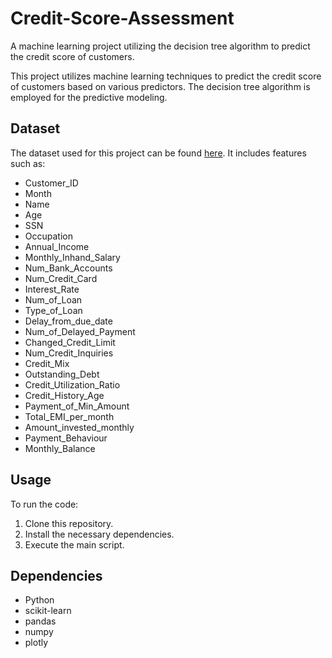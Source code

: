 # Credit-Score-Assessment
A machine learning project utilizing the decision tree algorithm to predict the credit score of customers. 

This project utilizes machine learning techniques to predict the credit score of customers based on various predictors. The decision tree algorithm is employed for the predictive modeling.

## Dataset

The dataset used for this project can be found [here](https://github.com/JLZml/Credit-Scoring-Data-Sets/blob/master/3.%20Kaggle/Give%20Me%20Some%20Credit/cs-training.csv). It includes features such as:
- Customer_ID                 
- Month                       
- Name                        
- Age                         
- SSN                         
- Occupation                  
- Annual_Income               
- Monthly_Inhand_Salary       
- Num_Bank_Accounts           
- Num_Credit_Card             
- Interest_Rate              
- Num_of_Loan                 
- Type_of_Loan                
- Delay_from_due_date         
- Num_of_Delayed_Payment      
- Changed_Credit_Limit        
- Num_Credit_Inquiries        
- Credit_Mix                  
- Outstanding_Debt            
- Credit_Utilization_Ratio    
- Credit_History_Age          
- Payment_of_Min_Amount       
- Total_EMI_per_month         
- Amount_invested_monthly     
- Payment_Behaviour           
- Monthly_Balance             

## Usage

To run the code:
1. Clone this repository.
2. Install the necessary dependencies.
3. Execute the main script.

## Dependencies

- Python
- scikit-learn
- pandas
- numpy
- plotly


